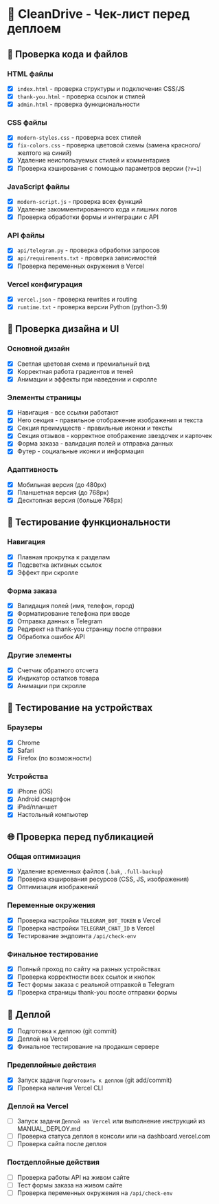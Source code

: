 # 🚀 CleanDrive - Чек-лист перед деплоем

## 📝 Проверка кода и файлов

### HTML файлы
- [x] `index.html` - проверка структуры и подключения CSS/JS
- [x] `thank-you.html` - проверка ссылок и стилей
- [x] `admin.html` - проверка функциональности

### CSS файлы
- [x] `modern-styles.css` - проверка всех стилей
- [x] `fix-colors.css` - проверка цветовой схемы (замена красного/желтого на синий)
- [x] Удаление неиспользуемых стилей и комментариев
- [x] Проверка кэширования с помощью параметров версии (`?v=1`)

### JavaScript файлы
- [x] `modern-script.js` - проверка всех функций
- [x] Удаление закомментированного кода и лишних логов
- [x] Проверка обработки формы и интеграции с API

### API файлы
- [x] `api/telegram.py` - проверка обработки запросов
- [x] `api/requirements.txt` - проверка зависимостей
- [x] Проверка переменных окружения в Vercel

### Vercel конфигурация
- [x] `vercel.json` - проверка rewrites и routing
- [x] `runtime.txt` - проверка версии Python (python-3.9)

## 🎨 Проверка дизайна и UI

### Основной дизайн
- [x] Светлая цветовая схема и премиальный вид
- [x] Корректная работа градиентов и теней
- [x] Анимации и эффекты при наведении и скролле

### Элементы страницы
- [x] Навигация - все ссылки работают
- [x] Hero секция - правильное отображение изображения и текста
- [x] Секция преимуществ - правильные иконки и тексты
- [x] Секция отзывов - корректное отображение звездочек и карточек
- [x] Форма заказа - валидация полей и отправка данных
- [x] Футер - социальные иконки и информация

### Адаптивность
- [x] Мобильная версия (до 480px)
- [x] Планшетная версия (до 768px)
- [x] Десктопная версия (больше 768px)

## 🔧 Тестирование функциональности

### Навигация
- [x] Плавная прокрутка к разделам
- [x] Подсветка активных ссылок
- [x] Эффект при скролле

### Форма заказа
- [x] Валидация полей (имя, телефон, город)
- [x] Форматирование телефона при вводе
- [x] Отправка данных в Telegram
- [x] Редирект на thank-you страницу после отправки
- [x] Обработка ошибок API

### Другие элементы
- [x] Счетчик обратного отсчета
- [x] Индикатор остатков товара
- [x] Анимации при скролле

## 📱 Тестирование на устройствах

### Браузеры
- [x] Chrome
- [x] Safari
- [x] Firefox (по возможности)

### Устройства
- [x] iPhone (iOS)
- [x] Android смартфон
- [x] iPad/планшет
- [x] Настольный компьютер

## 🌐 Проверка перед публикацией

### Общая оптимизация
- [x] Удаление временных файлов (`.bak`, `.full-backup`)
- [x] Проверка кэширования ресурсов (CSS, JS, изображения)
- [x] Оптимизация изображений

### Переменные окружения
- [x] Проверка настройки `TELEGRAM_BOT_TOKEN` в Vercel
- [x] Проверка настройки `TELEGRAM_CHAT_ID` в Vercel
- [x] Тестирование эндпоинта `/api/check-env`

### Финальное тестирование
- [x] Полный проход по сайту на разных устройствах
- [x] Проверка корректности всех ссылок и кнопок
- [x] Тест формы заказа с реальной отправкой в Telegram
- [x] Проверка страницы thank-you после отправки формы

## 🚀 Деплой
- [x] Подготовка к деплою (git commit)
- [x] Деплой на Vercel
- [x] Финальное тестирование на продакшн сервере

### Предеплойные действия
- [x] Запуск задачи `Подготовить к деплою` (git add/commit)
- [x] Проверка наличия Vercel CLI

### Деплой на Vercel
- [ ] Запуск задачи `Деплой на Vercel` или выполнение инструкций из MANUAL_DEPLOY.md
- [ ] Проверка статуса деплоя в консоли или на dashboard.vercel.com
- [ ] Проверка сайта после деплоя

### Постдеплойные действия
- [ ] Проверка работы API на живом сайте
- [ ] Тест формы заказа на живом сайте
- [ ] Проверка переменных окружения на `/api/check-env`
